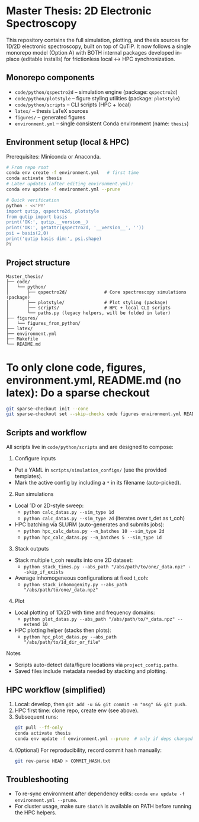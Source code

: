 # Master Thesis: 2D Electronic Spectroscopy

This repository contains the full simulation, plotting, and thesis sources for 1D/2D electronic spectroscopy, built on top of QuTiP. It now follows a single monorepo model (Option A) with BOTH internal packages developed in-place (editable installs) for frictionless local ↔ HPC synchronization.

## Monorepo components

- `code/python/qspectro2d` – simulation engine (package: `qspectro2d`)
- `code/python/plotstyle` – figure styling utilities (package: `plotstyle`)
- `code/python/scripts` – CLI scripts (HPC + local)
- `latex/` – thesis LaTeX sources
- `figures/` – generated figures
- `environment.yml` – single consistent Conda environment (name: `thesis`)

## Environment setup (local & HPC)

Prerequisites: Miniconda or Anaconda.

```bash
# From repo root
conda env create -f environment.yml   # first time
conda activate thesis
# Later updates (after editing environment.yml):
conda env update -f environment.yml --prune

# Quick verification
python - <<'PY'
import qutip, qspectro2d, plotstyle
from qutip import basis
print('OK:', qutip.__version__)
print('OK:', getattr(qspectro2d, '__version__', ''))
psi = basis(2,0)
print('qutip basis dim:', psi.shape)
PY
```

## Project structure

```
Master_thesis/
├── code/
│   └── python/
│       ├── qspectro2d/              # Core spectroscopy simulations (package)
│       ├── plotstyle/               # Plot styling (package)
│       ├── scripts/                 # HPC + local CLI scripts
│       └── paths.py (legacy helpers, will be folded in later)
├── figures/
│   └── figures_from_python/
├── latex/
├── environment.yml
├── Makefile
└── README.md
```

# To only clone code, figures, environment.yml, README.md (no latex): Do a sparse checkout
```bash
git sparse-checkout init --cone
git sparse-checkout set --skip-checks code figures environment.yml README.md  {List of all files to be kept track of}
 ```


## Scripts and workflow

All scripts live in `code/python/scripts` and are designed to compose:

1) Configure inputs
- Put a YAML in `scripts/simulation_configs/` (use the provided templates).
- Mark the active config by including a `*` in its filename (auto-picked).

2) Run simulations
- Local 1D or 2D-style sweep:
    - `python calc_datas.py --sim_type 1d`
    - `python calc_datas.py --sim_type 2d` (iterates over t_det as t_coh)
- HPC batching via SLURM (auto-generates and submits jobs):
    - `python hpc_calc_datas.py --n_batches 10 --sim_type 2d`
    - `python hpc_calc_datas.py --n_batches 5 --sim_type 1d`

3) Stack outputs
- Stack multiple t_coh results into one 2D dataset:
    - `python stack_times.py --abs_path "/abs/path/to/one/_data.npz" --skip_if_exists`
- Average inhomogeneous configurations at fixed t_coh:
    - `python stack_inhomogenity.py --abs_path "/abs/path/to/one/_data.npz"`

4) Plot
- Local plotting of 1D/2D with time and frequency domains:
    - `python plot_datas.py --abs_path "/abs/path/to/*_data.npz" --extend 10`
- HPC plotting helper (stacks then plots):
    - `python hpc_plot_datas.py --abs_path "/abs/path/to/1d_dir_or_file"`

Notes
- Scripts auto-detect data/figure locations via `project_config.paths`.
- Saved files include metadata needed by stacking and plotting.

## HPC workflow (simplified)

1. Local: develop, then `git add -u && git commit -m "msg" && git push`.
2. HPC first time: clone repo, create env (see above).
3. Subsequent runs:
    ```bash
    git pull --ff-only
    conda activate thesis
    conda env update -f environment.yml --prune  # only if deps changed
    ```
4. (Optional) For reproducibility, record commit hash manually:
    ```bash
    git rev-parse HEAD > COMMIT_HASH.txt
    ```

## Troubleshooting
- To re-sync environment after dependency edits: `conda env update -f environment.yml --prune`.
- For cluster usage, make sure `sbatch` is available on PATH before running the HPC helpers.

